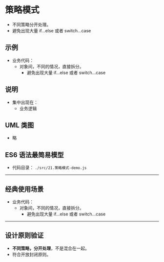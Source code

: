 # 策略模式

- 不同策略分开处理。
- 避免出现大量 if...else 或者 switch...case

## 示例

- 业务代码：
  - 对象间，不同的情况，直接拆分。
    - 避免出现大量 if...else 或者 switch...case

## 说明

- 集中出现在：
  - 业务逻辑

## UML 类图

- 略

## ES6 语法最简易模型

- 代码目录： `./src/21.策略模式-demo.js`

---

## 经典使用场景

- 业务代码：
  - 对象间，不同的情况，直接拆分。
    - 避免出现大量 if...else 或者 switch...case

---

## 设计原则验证

- **不同策略，分开处理**，不是混合在一起。
- 符合开放封闭原则。
